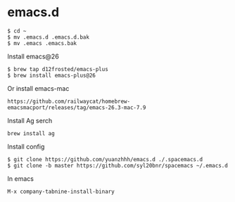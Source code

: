 # emacs.d
```
$ cd ~
$ mv .emacs.d .emacs.d.bak
$ mv .emacs .emacs.bak
```
Install emacs@26
```
$ brew tap d12frosted/emacs-plus
$ brew install emacs-plus@26
```
Or install emacs-mac
```
https://github.com/railwaycat/homebrew-emacsmacport/releases/tag/emacs-26.3-mac-7.9
```
Install Ag serch
```
brew install ag
```
Install config
```
$ git clone https://github.com/yuanzhhh/emacs.d ./.spacemacs.d
$ git clone -b master https://github.com/syl20bnr/spacemacs ~/.emacs.d
```
In emacs
```
M-x company-tabnine-install-binary
```

